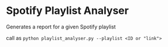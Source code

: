 # Spotify Playlist Analyser

Generates a report for a given Spotify playlist

call as `python playlist_analyser.py --playlist <ID or "link">`